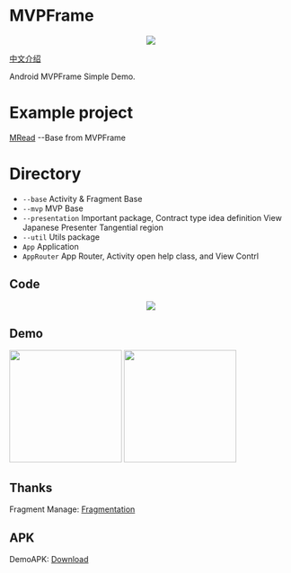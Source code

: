 # MVPFrame

<div align=center>
<img src="https://raw.githubusercontent.com/Lrony/MVPFrame/master/images/MVP.png?raw=true">
</div>

[中文介绍](https://github.com/Lrony/MVPFrame/blob/master/doc/README_CN.md)

Android MVPFrame Simple Demo.

# Example project
[MRead](https://github.com/Lrony/MRead) --Base from MVPFrame

# Directory

- `--base` Activity & Fragment Base
- `--mvp` MVP Base
- `--presentation` Important package, Contract type idea definition View Japanese Presenter Tangential region
- `--util` Utils package
- `App` Application
- `AppRouter` App Router, Activity open help class, and View Contrl

## Code

<div align=center>
<img src="https://raw.githubusercontent.com/Lrony/MVPFrame/master/images/CODE.png?raw=true">
</div>

## Demo

<img src="https://raw.githubusercontent.com/Lrony/MVPFrame/master/images/Screenshot_0.png?raw=true" width="200"> <img src="https://raw.githubusercontent.com/Lrony/MVPFrame/master/images/Screenshot_1.png?raw=true" width="200">

## Thanks

Fragment Manage: [Fragmentation](https://github.com/YoKeyword/Fragmentation)

## APK

DemoAPK: [Download](https://github.com/Lrony/MVPFrame/blob/master/app-debug.apk?raw=true)

